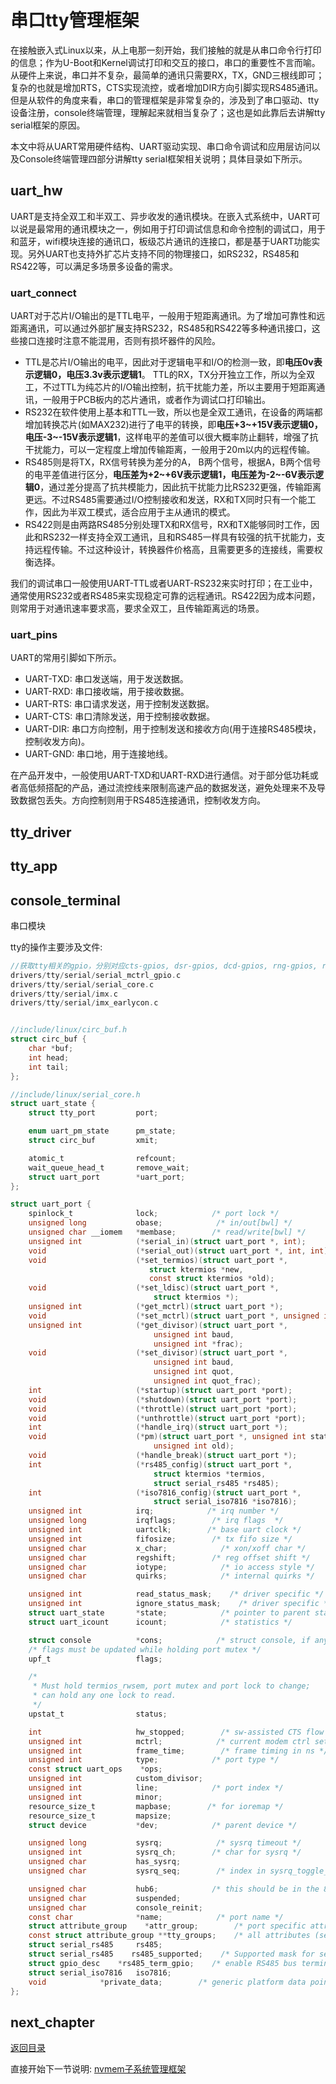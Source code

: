 # 串口tty管理框架

在接触嵌入式Linux以来，从上电那一刻开始，我们接触的就是从串口命令行打印的信息；作为U-Boot和Kernel调试打印和交互的接口，串口的重要性不言而喻。从硬件上来说，串口并不复杂，最简单的通讯只需要RX，TX，GND三根线即可；复杂的也就是增加RTS，CTS实现流控，或者增加DIR方向引脚实现RS485通讯。但是从软件的角度来看，串口的管理框架是非常复杂的，涉及到了串口驱动、tty设备注册，console终端管理，理解起来就相当复杂了；这也是如此靠后去讲解tty serial框架的原因。

本文中将从UART常用硬件结构、UART驱动实现、串口命令调试和应用层访问以及Console终端管理四部分讲解tty serial框架相关说明；具体目录如下所示。

## uart_hw

UART是支持全双工和半双工、异步收发的通讯模块。在嵌入式系统中，UART可以说是最常用的通讯模块之一，例如用于打印调试信息和命令控制的调试口，用于和蓝牙，wifi模块连接的通讯口，板级芯片通讯的连接口，都是基于UART功能实现。另外UART也支持外扩芯片支持不同的物理接口，如RS232，RS485和RS422等，可以满足多场景多设备的需求。

### uart_connect

UART对于芯片I/O输出的是TTL电平，一般用于短距离通讯。为了增加可靠性和远距离通讯，可以通过外部扩展支持RS232，RS485和RS422等多种通讯接口，这些接口连接时注意不能混用，否则有损坏器件的风险。

- TTL是芯片I/O输出的电平，因此对于逻辑电平和I/O的检测一致，即**电压0v表示逻辑0，电压3.3v表示逻辑1**。 TTL的RX，TX分开独立工作，所以为全双工，不过TTL为纯芯片的I/O输出控制，抗干扰能力差，所以主要用于短距离通讯，一般用于PCB板内的芯片通讯，或者作为调试口打印输出。
- RS232在软件使用上基本和TTL一致，所以也是全双工通讯，在设备的两端都增加转换芯片(如MAX232)进行了电平的转换，即**电压+3~+15V表示逻辑0，电压-3~-15V表示逻辑1**，这样电平的差值可以很大概率防止翻转，增强了抗干扰能力，可以一定程度上增加传输距离，一般用于20m以内的远程传输。
- RS485则是将TX，RX信号转换为差分的A， B两个信号，根据A，B两个信号的电平差值进行区分，**电压差为+2~+6V表示逻辑1，电压差为-2~-6V表示逻辑0**，通过差分提高了抗共模能力，因此抗干扰能力比RS232更强，传输距离更远。不过RS485需要通过I/O控制接收和发送，RX和TX同时只有一个能工作，因此为半双工模式，适合应用于主从通讯的模式。
- RS422则是由两路RS485分别处理TX和RX信号，RX和TX能够同时工作，因此和RS232一样支持全双工通讯，且和RS485一样具有较强的抗干扰能力，支持远程传输。不过这种设计，转换器件价格高，且需要更多的连接线，需要权衡选择。

我们的调试串口一般使用UART-TTL或者UART-RS232来实时打印；在工业中，通常使用RS232或者RS485来实现稳定可靠的远程通讯。RS422因为成本问题，则常用于对通讯速率要求高，要求全双工，且传输距离远的场景。

### uart_pins

UART的常用引脚如下所示。

- UART-TXD: 串口发送端，用于发送数据。
- UART-RXD: 串口接收端，用于接收数据。
- UART-RTS: 串口请求发送，用于控制发送数据。
- UART-CTS: 串口清除发送，用于控制接收数据。
- UART-DIR: 串口方向控制，用于控制发送和接收方向(用于连接RS485模块，控制收发方向)。
- UART-GND: 串口地，用于连接地线。

在产品开发中，一般使用UART-TXD和UART-RXD进行通信。对于部分低功耗或者高低频搭配的产品，通过流控线来限制高速产品的数据发送，避免处理来不及导致数据包丢失。方向控制则用于RS485连接通讯，控制收发方向。

## tty_driver

## tty_app

## console_terminal

串口模块

tty的操作主要涉及文件:

```c
//获取tty相关的gpio，分别对应cts-gpios, dsr-gpios, dcd-gpios, rng-gpios, rts-gpios, dtr-gpios
drivers/tty/serial/serial_mctrl_gpio.c  
drivers/tty/serial/serial_core.c
drivers/tty/serial/imx.c
drivers/tty/serial/imx_earlycon.c
```

```c

//include/linux/circ_buf.h
struct circ_buf {
    char *buf;
    int head;
    int tail;
};

//include/linux/serial_core.h
struct uart_state {
    struct tty_port         port;

    enum uart_pm_state      pm_state;
    struct circ_buf         xmit;

    atomic_t                refcount;
    wait_queue_head_t       remove_wait;
    struct uart_port        *uart_port;
};

struct uart_port {
    spinlock_t              lock;            /* port lock */
    unsigned long           obase;            /* in/out[bwl] */
    unsigned char __iomem   *membase;        /* read/write[bwl] */
    unsigned int            (*serial_in)(struct uart_port *, int);
    void                    (*serial_out)(struct uart_port *, int, int);
    void                    (*set_termios)(struct uart_port *,
                               struct ktermios *new,
                               const struct ktermios *old);
    void                    (*set_ldisc)(struct uart_port *,
                                struct ktermios *);
    unsigned int            (*get_mctrl)(struct uart_port *);
    void                    (*set_mctrl)(struct uart_port *, unsigned int);
    unsigned int            (*get_divisor)(struct uart_port *,
                                unsigned int baud,
                                unsigned int *frac);
    void                    (*set_divisor)(struct uart_port *,
                                unsigned int baud,
                                unsigned int quot,
                                unsigned int quot_frac);
    int                     (*startup)(struct uart_port *port);
    void                    (*shutdown)(struct uart_port *port);
    void                    (*throttle)(struct uart_port *port);
    void                    (*unthrottle)(struct uart_port *port);
    int                     (*handle_irq)(struct uart_port *);
    void                    (*pm)(struct uart_port *, unsigned int state,
                                unsigned int old);
    void                    (*handle_break)(struct uart_port *);
    int                     (*rs485_config)(struct uart_port *,
                                struct ktermios *termios,
                                struct serial_rs485 *rs485);
    int                     (*iso7816_config)(struct uart_port *,
                                struct serial_iso7816 *iso7816);
    unsigned int            irq;            /* irq number */
    unsigned long           irqflags;        /* irq flags  */
    unsigned int            uartclk;        /* base uart clock */
    unsigned int            fifosize;        /* tx fifo size */
    unsigned char           x_char;            /* xon/xoff char */
    unsigned char           regshift;        /* reg offset shift */
    unsigned char           iotype;            /* io access style */
    unsigned char           quirks;            /* internal quirks */

    unsigned int            read_status_mask;    /* driver specific */
    unsigned int            ignore_status_mask;    /* driver specific */
    struct uart_state       *state;            /* pointer to parent state */
    struct uart_icount      icount;            /* statistics */

    struct console          *cons;            /* struct console, if any */
    /* flags must be updated while holding port mutex */
    upf_t                   flags;

    /*
     * Must hold termios_rwsem, port mutex and port lock to change;
     * can hold any one lock to read.
     */
    upstat_t                status;

    int                     hw_stopped;        /* sw-assisted CTS flow state */
    unsigned int            mctrl;            /* current modem ctrl settings */
    unsigned int            frame_time;        /* frame timing in ns */
    unsigned int            type;            /* port type */
    const struct uart_ops    *ops;
    unsigned int            custom_divisor;
    unsigned int            line;            /* port index */
    unsigned int            minor;
    resource_size_t         mapbase;        /* for ioremap */
    resource_size_t         mapsize;
    struct device           *dev;            /* parent device */

    unsigned long           sysrq;            /* sysrq timeout */
    unsigned int            sysrq_ch;        /* char for sysrq */
    unsigned char           has_sysrq;
    unsigned char           sysrq_seq;        /* index in sysrq_toggle_seq */

    unsigned char           hub6;            /* this should be in the 8250 driver */
    unsigned char           suspended;
    unsigned char           console_reinit;
    const char              *name;            /* port name */
    struct attribute_group    *attr_group;        /* port specific attributes */
    const struct attribute_group **tty_groups;    /* all attributes (serial core use only) */
    struct serial_rs485     rs485;
    struct serial_rs485    rs485_supported;    /* Supported mask for serial_rs485 */
    struct gpio_desc    *rs485_term_gpio;    /* enable RS485 bus termination */
    struct serial_iso7816   iso7816;
    void            *private_data;        /* generic platform data pointer */
};
```

## next_chapter

[返回目录](../README.md)

直接开始下一节说明: [nvmem子系统管理框架](./ch03-19.nvmem.md)
